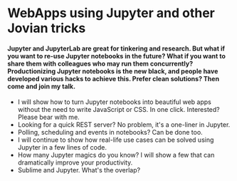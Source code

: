 # WebApps using Jupyter and other Jovian tricks

#### Jupyter and JupyterLab are great for tinkering and research. But what if you want to re-use Jupyter notebooks in the future? What if you want to share them with colleagues who may run them concurrently? Productionizing Jupyter notebooks is the new black, and people have developed various hacks to achieve this. Prefer clean solutions? Then come and join my talk. 

* I will show how to turn Jupyter notebooks into beautiful web apps without the need to write JavaScript or CSS. In one click. Interested? Please bear with me. 
* Looking for a quick REST server? No problem, it's a one-liner in Jupyter. 
* Polling, scheduling and events in notebooks? Can be done too.
* I will continue to show how real-life use cases can be solved using Jupyter in a few lines of code.
* How many Jupyter magics do you know? I will show a few that can dramatically improve your productivity.
* Sublime and Jupyter. What's the overlap?
